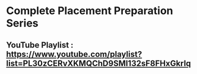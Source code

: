 # Complete Placement Preparation Series

## YouTube Playlist : https://www.youtube.com/playlist?list=PL30zCERvXKMQChD9SMI132sF8FHxGkrIq
